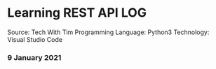 # Learning REST API LOG

Source: Tech With Tim
Programming Language: Python3 
Technology: Visual Studio Code

### 9 January 2021
